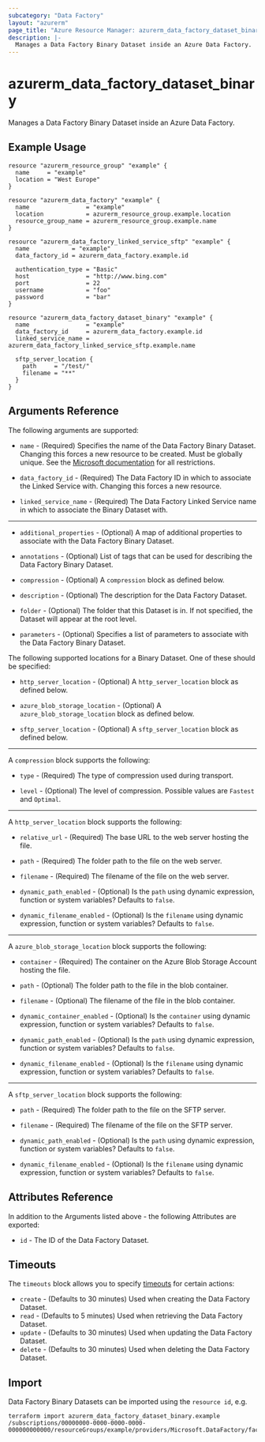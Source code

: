 ```yaml
---
subcategory: "Data Factory"
layout: "azurerm"
page_title: "Azure Resource Manager: azurerm_data_factory_dataset_binary"
description: |-
  Manages a Data Factory Binary Dataset inside an Azure Data Factory.
---
```


# azurerm_data_factory_dataset_binary

Manages a Data Factory Binary Dataset inside an Azure Data Factory.

## Example Usage

```hcl
resource "azurerm_resource_group" "example" {
  name     = "example"
  location = "West Europe"
}

resource "azurerm_data_factory" "example" {
  name                = "example"
  location            = azurerm_resource_group.example.location
  resource_group_name = azurerm_resource_group.example.name
}

resource "azurerm_data_factory_linked_service_sftp" "example" {
  name            = "example"
  data_factory_id = azurerm_data_factory.example.id

  authentication_type = "Basic"
  host                = "http://www.bing.com"
  port                = 22
  username            = "foo"
  password            = "bar"
}

resource "azurerm_data_factory_dataset_binary" "example" {
  name                = "example"
  data_factory_id     = azurerm_data_factory.example.id
  linked_service_name = azurerm_data_factory_linked_service_sftp.example.name

  sftp_server_location {
    path     = "/test/"
    filename = "**"
  }
}
```

## Arguments Reference

The following arguments are supported:

* `name` - (Required) Specifies the name of the Data Factory Binary Dataset. Changing this forces a new resource to be created. Must be globally unique. See the [Microsoft documentation](https://docs.microsoft.com/azure/data-factory/naming-rules) for all restrictions.

* `data_factory_id` - (Required) The Data Factory ID in which to associate the Linked Service with. Changing this forces a new resource.

* `linked_service_name` - (Required) The Data Factory Linked Service name in which to associate the Binary Dataset with.

---

* `additional_properties` - (Optional) A map of additional properties to associate with the Data Factory Binary Dataset.

* `annotations` - (Optional) List of tags that can be used for describing the Data Factory Binary Dataset.

* `compression` - (Optional) A `compression` block as defined below.

* `description` - (Optional) The description for the Data Factory Dataset.

* `folder` - (Optional) The folder that this Dataset is in. If not specified, the Dataset will appear at the root level.

* `parameters` - (Optional) Specifies a list of parameters to associate with the Data Factory Binary Dataset.

The following supported locations for a Binary Dataset. One of these should be specified:

* `http_server_location` - (Optional) A `http_server_location` block as defined below.

* `azure_blob_storage_location` - (Optional) A `azure_blob_storage_location` block as defined below.

* `sftp_server_location` - (Optional) A `sftp_server_location` block as defined below.

---

A `compression` block supports the following:

* `type` - (Required) The type of compression used during transport.

* `level` - (Optional) The level of compression. Possible values are `Fastest` and `Optimal`.

---

A `http_server_location` block supports the following:

* `relative_url` - (Required) The base URL to the web server hosting the file.

* `path` - (Required) The folder path to the file on the web server.

* `filename` - (Required) The filename of the file on the web server.

* `dynamic_path_enabled` - (Optional) Is the `path` using dynamic expression, function or system variables? Defaults to `false`.

* `dynamic_filename_enabled` - (Optional) Is the `filename` using dynamic expression, function or system variables? Defaults to `false`.

---

A `azure_blob_storage_location` block supports the following:

* `container` - (Required) The container on the Azure Blob Storage Account hosting the file.

* `path` - (Optional) The folder path to the file in the blob container.

* `filename` - (Optional) The filename of the file in the blob container.

* `dynamic_container_enabled` - (Optional) Is the `container` using dynamic expression, function or system variables? Defaults to `false`.

* `dynamic_path_enabled` - (Optional) Is the `path` using dynamic expression, function or system variables? Defaults to `false`.

* `dynamic_filename_enabled` - (Optional) Is the `filename` using dynamic expression, function or system variables? Defaults to `false`.

---

A `sftp_server_location` block supports the following:

* `path` - (Required) The folder path to the file on the SFTP server.

* `filename` - (Required) The filename of the file on the SFTP server.

* `dynamic_path_enabled` - (Optional) Is the `path` using dynamic expression, function or system variables? Defaults to `false`.

* `dynamic_filename_enabled` - (Optional) Is the `filename` using dynamic expression, function or system variables? Defaults to `false`.

## Attributes Reference

In addition to the Arguments listed above - the following Attributes are exported:

* `id` - The ID of the Data Factory Dataset.

## Timeouts

The `timeouts` block allows you to specify [timeouts](https://www.terraform.io/language/resources/syntax#operation-timeouts) for certain actions:

* `create` - (Defaults to 30 minutes) Used when creating the Data Factory Dataset.
* `read` - (Defaults to 5 minutes) Used when retrieving the Data Factory Dataset.
* `update` - (Defaults to 30 minutes) Used when updating the Data Factory Dataset.
* `delete` - (Defaults to 30 minutes) Used when deleting the Data Factory Dataset.

## Import

Data Factory Binary Datasets can be imported using the `resource id`, e.g.

```shell
terraform import azurerm_data_factory_dataset_binary.example /subscriptions/00000000-0000-0000-0000-000000000000/resourceGroups/example/providers/Microsoft.DataFactory/factories/example/datasets/example
```
